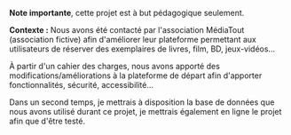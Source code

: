 **Note importante**, cette projet est à but pédagogique seulement.

**Contexte :**
Nous avons été contacté par l'association MédiaTout (association fictive) afin d'améliorer leur plateforme permettant aux utilisateurs de réserver des exemplaires de livres, film, BD, jeux-vidéos...

À partir d'un cahier des charges, nous avons apporté des modifications/améliorations à la plateforme de départ afin d'apporter fonctionnalités, sécurité, accessibilité...

Dans un second temps, je mettrais à disposition la base de données que nous avons utilisé durant ce projet, je mettrais également en ligne le projet afin que d'être testé.

